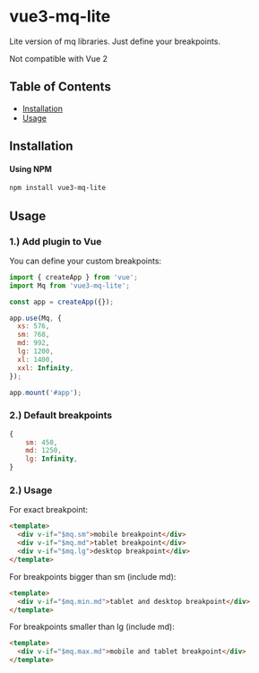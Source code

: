 # vue3-mq-lite

Lite version of mq libraries. Just define your breakpoints.

Not compatible with Vue 2

## Table of Contents

- [Installation](#installation)
- [Usage](#usage)

## Installation

#### **Using NPM**

```sh
npm install vue3-mq-lite
```

## Usage

### 1.) Add plugin to Vue

You can define your custom breakpoints:

```js
import { createApp } from 'vue';
import Mq from 'vue3-mq-lite';

const app = createApp({});

app.use(Mq, {
  xs: 576,
  sm: 768,
  md: 992,
  lg: 1200,
  xl: 1400,
  xxl: Infinity,
});

app.mount('#app');
```

### 2.) Default breakpoints

```js
{
    sm: 450,
    md: 1250,
    lg: Infinity,
}
```

### 2.) Usage

For exact breakpoint:

```html
<template>
  <div v-if="$mq.sm">mobile breakpoint</div>
  <div v-if="$mq.md">tablet breakpoint</div>
  <div v-if="$mq.lg">desktop breakpoint</div>
</template>
```

For breakpoints bigger than sm (include md):

```html
<template>
  <div v-if="$mq.min.md">tablet and desktop breakpoint</div>
</template>
```

For breakpoints smaller than lg (include md):

```html
<template>
  <div v-if="$mq.max.md">mobile and tablet breakpoint</div>
</template>
```
